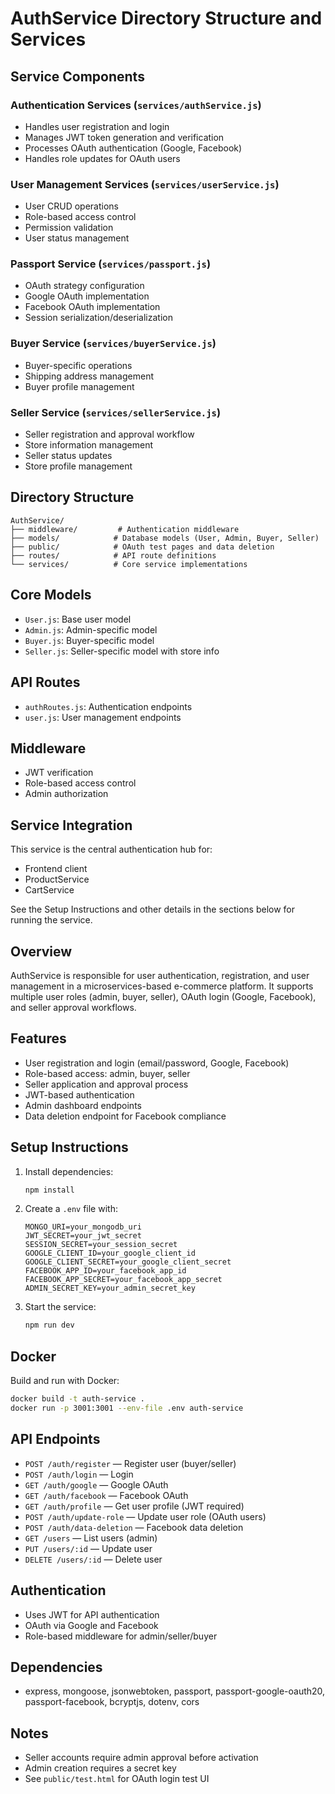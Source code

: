 # AuthService Directory Structure and Services

## Service Components

### Authentication Services (`services/authService.js`)
- Handles user registration and login
- Manages JWT token generation and verification
- Processes OAuth authentication (Google, Facebook)
- Handles role updates for OAuth users

### User Management Services (`services/userService.js`)
- User CRUD operations
- Role-based access control
- Permission validation
- User status management

### Passport Service (`services/passport.js`)
- OAuth strategy configuration
- Google OAuth implementation
- Facebook OAuth implementation
- Session serialization/deserialization

### Buyer Service (`services/buyerService.js`)
- Buyer-specific operations
- Shipping address management
- Buyer profile management

### Seller Service (`services/sellerService.js`)
- Seller registration and approval workflow
- Store information management
- Seller status updates
- Store profile management

## Directory Structure
```
AuthService/
├── middleware/         # Authentication middleware
├── models/            # Database models (User, Admin, Buyer, Seller)
├── public/            # OAuth test pages and data deletion
├── routes/            # API route definitions
└── services/          # Core service implementations
```

## Core Models
- `User.js`: Base user model
- `Admin.js`: Admin-specific model
- `Buyer.js`: Buyer-specific model
- `Seller.js`: Seller-specific model with store info

## API Routes
- `authRoutes.js`: Authentication endpoints
- `user.js`: User management endpoints

## Middleware
- JWT verification
- Role-based access control
- Admin authorization

## Service Integration
This service is the central authentication hub for:
- Frontend client
- ProductService
- CartService

See the Setup Instructions and other details in the sections below for running the service.

## Overview
AuthService is responsible for user authentication, registration, and user management in a microservices-based e-commerce platform. It supports multiple user roles (admin, buyer, seller), OAuth login (Google, Facebook), and seller approval workflows.

## Features
- User registration and login (email/password, Google, Facebook)
- Role-based access: admin, buyer, seller
- Seller application and approval process
- JWT-based authentication
- Admin dashboard endpoints
- Data deletion endpoint for Facebook compliance

## Setup Instructions
1. Install dependencies:
   ```bash
   npm install
   ```
2. Create a `.env` file with:
   ```env
   MONGO_URI=your_mongodb_uri
   JWT_SECRET=your_jwt_secret
   SESSION_SECRET=your_session_secret
   GOOGLE_CLIENT_ID=your_google_client_id
   GOOGLE_CLIENT_SECRET=your_google_client_secret
   FACEBOOK_APP_ID=your_facebook_app_id
   FACEBOOK_APP_SECRET=your_facebook_app_secret
   ADMIN_SECRET_KEY=your_admin_secret_key
   ```
3. Start the service:
   ```bash
   npm run dev
   ```

## Docker
Build and run with Docker:
```bash
docker build -t auth-service . 
docker run -p 3001:3001 --env-file .env auth-service
```

## API Endpoints
- `POST /auth/register` — Register user (buyer/seller)
- `POST /auth/login` — Login
- `GET /auth/google` — Google OAuth
- `GET /auth/facebook` — Facebook OAuth
- `GET /auth/profile` — Get user profile (JWT required)
- `POST /auth/update-role` — Update user role (OAuth users)
- `POST /auth/data-deletion` — Facebook data deletion
- `GET /users` — List users (admin)
- `PUT /users/:id` — Update user
- `DELETE /users/:id` — Delete user

## Authentication
- Uses JWT for API authentication
- OAuth via Google and Facebook
- Role-based middleware for admin/seller/buyer

## Dependencies
- express, mongoose, jsonwebtoken, passport, passport-google-oauth20, passport-facebook, bcryptjs, dotenv, cors

## Notes
- Seller accounts require admin approval before activation
- Admin creation requires a secret key
- See `public/test.html` for OAuth login test UI
